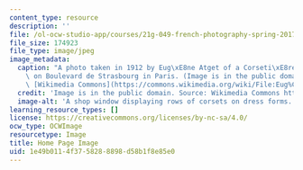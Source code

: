 ```yaml
---
content_type: resource
description: ''
file: /ol-ocw-studio-app/courses/21g-049-french-photography-spring-2017/1e49b0114f3758288898d58b1f8e85e0_21G-049S17.jpg
file_size: 174923
file_type: image/jpeg
image_metadata:
  caption: "A photo taken in 1912 by Eug\xE8ne Atget of a Corseti\xE8re shop window\
    \ on Boulevard de Strasbourg in Paris. (Image is in the public domain. Source:\
    \ [Wikimedia Commons](https://commons.wikimedia.org/wiki/File:Eug%C3%A8ne_Atget,_Boulevard_de_Strasbourg,_Corsets,_Paris,_1912.jpg).)"
  credit: 'Image is in the public domain. Source: Wikimedia Commons https://commons.wikimedia.org/wiki/File:Eug%C3%A8ne\_Atget,\_Boulevard\_de\_Strasbourg,\_Corsets,\_Paris,\_1912.jpg.'
  image-alt: 'A shop window displaying rows of corsets on dress forms. '
learning_resource_types: []
license: https://creativecommons.org/licenses/by-nc-sa/4.0/
ocw_type: OCWImage
resourcetype: Image
title: Home Page Image
uid: 1e49b011-4f37-5828-8898-d58b1f8e85e0
---
```

